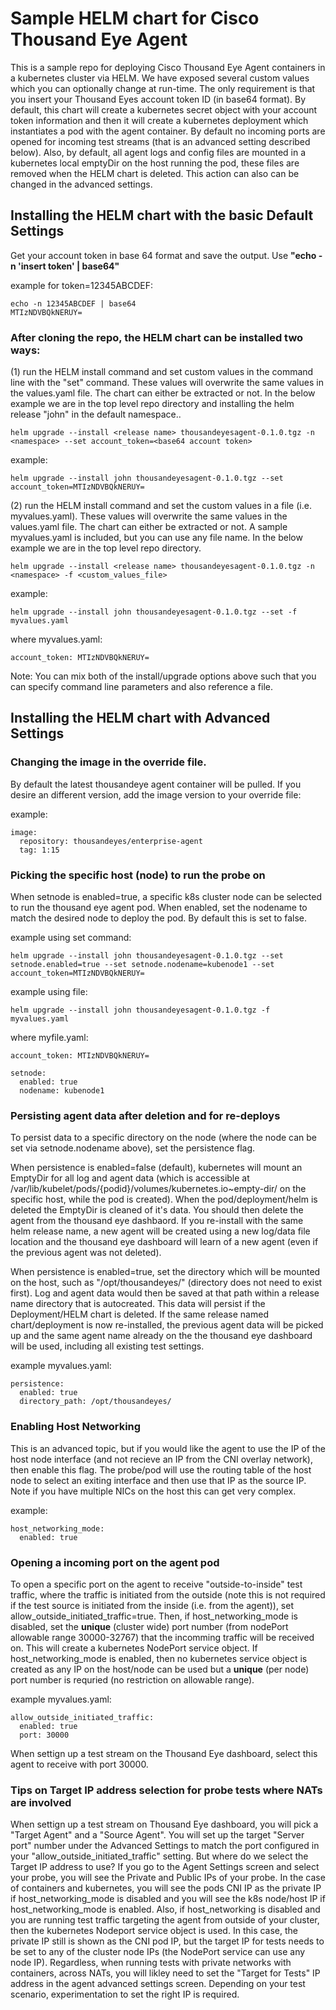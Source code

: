# Sample HELM chart for Cisco Thousand Eye Agent

This is a sample repo for deploying Cisco Thousand Eye Agent containers in a kubernetes cluster via HELM. We have exposed several custom values which you can optionally change at run-time. The only requirement is that you insert your Thousand Eyes account token ID (in base64 format). By default, this chart will create a kubernetes secret object with your account token information and then it will create a kubernetes deployment which instantiates a pod with the agent container. By default no incoming ports are opened for incoming test streams (that is an advanced setting described below). Also, by default, all agent logs and config files are mounted in a kubernetes local emptyDir on the host running the pod, these files are removed when the HELM chart is deleted. This action can also can be changed in the advanced settings.

## Installing the HELM chart with the basic Default Settings

Get your account token in base 64 format and save the output. Use **"echo -n 'insert token' | base64"**

example for token=12345ABCDEF:
```
echo -n 12345ABCDEF | base64
MTIzNDVBQkNERUY=
```

### After cloning the repo, the HELM chart can be installed two ways:

(1) run the HELM install command and set custom values in the command line with the "set" command. These values will overwrite the same values in the values.yaml file. The chart can either be extracted or not. In the below example we are in the top level repo directory and installing the helm release "john" in the default namespace..

```
helm upgrade --install <release name> thousandeyesagent-0.1.0.tgz -n <namespace> --set account_token=<base64 account token>
```

example:
```
helm upgrade --install john thousandeyesagent-0.1.0.tgz --set account_token=MTIzNDVBQkNERUY=
```

(2) run the HELM install command and set the custom values in a file (i.e. myvalues.yaml). These values will overwrite the same values in the values.yaml file. The chart can either be extracted or not. A sample myvalues.yaml is included, but you can use any file name. In the below example we are in the top level repo directory.

```
helm upgrade --install <release name> thousandeyesagent-0.1.0.tgz -n <namespace> -f <custom_values_file>
```

example:
```
helm upgrade --install john thousandeyesagent-0.1.0.tgz --set -f myvalues.yaml 
```
where myvalues.yaml: 
```
account_token: MTIzNDVBQkNERUY=
```

Note: You can mix both of the install/upgrade options above such that you can specify command line parameters and also reference a file.

## Installing the HELM chart with Advanced Settings

### Changing the image in the override file. 

By default the latest thousandeye agent container will be pulled. If you desire an different version, add the image version to your override file:

example:
```
image:
  repository: thousandeyes/enterprise-agent 
  tag: 1:15 
```

### Picking the specific host (node) to run the probe on

When setnode is enabled=true, a specific k8s cluster node can be selected to run the thousand eye agent pod. When enabled, set the nodename to match the desired node to deploy the pod. By default this is set to false.

example using set command:
```
helm upgrade --install john thousandeyesagent-0.1.0.tgz --set setnode.enabled=true --set setnode.nodename=kubenode1 --set account_token=MTIzNDVBQkNERUY= 
```
example using file:
```
helm upgrade --install john thousandeyesagent-0.1.0.tgz -f myvalues.yaml
```
where myfile.yaml:
```
account_token: MTIzNDVBQkNERUY=

setnode:
  enabled: true
  nodename: kubenode1
```
### Persisting agent data after deletion and for re-deploys

To persist data to a specific directory on the node (where the node can be set via setnode.nodename above), set the persistence flag. 

When persistence is enabled=false (default), kubernetes will mount an EmptyDir for all log and agent data (which is accessible at /var/lib/kubelet/pods/{podid}/volumes/kubernetes.io~empty-dir/ on the specific host, while the pod is created). When the pod/deployment/helm is deleted the EmptyDir is cleaned of it's data. You should then delete the agent from the thousand eye dashbaord. If you re-install with the same helm release name, a new agent will be created using a new log/data file location and the thousand eye dashboard will learn of a new agent (even if the previous agent was not deleted).

When persistence is enabled=true, set the directory which will be mounted on the host, such as "/opt/thousandeyes/" (directory does not need to exist first). Log and agent data would then be saved at that path within a release name directory that is autocreated. This data will persist if the Deployment/HELM chart is deleted. If the same release named chart/deployment is now re-installed, the previous agent data will be picked up and the same agent name already on the the thousand eye dashboard will be used, including all existing test settings.

example myvalues.yaml:
```
persistence:
  enabled: true
  directory_path: /opt/thousandeyes/
```
### Enabling Host Networking

This is an advanced topic, but if you would like the agent to use the IP of the host node interface (and not recieve an IP from the CNI overlay network), then enable this flag. The probe/pod will use the routing table of the host node to select an exiting interface and then use that IP as the source IP. Note if you have multiple NICs on the host this can get very complex. 

example:
```
host_networking_mode:
  enabled: true
```
 
### Opening a incoming port on the agent pod

To open a specific port on the agent to receive "outside-to-inside" test traffic, where the traffic is initiated from the outside (note this is not required if the test source is initiated from the inside (i.e. from the agent)), set allow_outside_initiated_traffic=true. Then, if host_networking_mode is disabled, set the **unique** (cluster wide) port number (from nodePort allowable range 30000-32767) that the incomming traffic will be received on. This will create a kubernetes NodePort service object. If host_networking_mode is enabled, then no kubernetes service object is created as any IP on the host/node can be used but a **unique** (per node) port number is requried (no restriction on allowable range).  

example myvalues.yaml:
```
allow_outside_initiated_traffic:
  enabled: true
  port: 30000
```

When settign up a test stream on the Thousand Eye dashboard, select this agent to receive with port 30000. 

### Tips on Target IP address selection for probe tests where NATs are involved

When settign up a test stream on Thousand Eye dashboard, you will pick a "Target Agent" and a "Source Agent". You will set up the target "Server port" number under the Advanced Settings to match the port configured in your "allow_outside_initiated_traffic" setting. But where do we select the Target IP address to use? If you go to the Agent Settings screen and select your probe, you will see the Private and Public IPs of your probe. In the case of containers and kubernetes, you will see the pods CNI IP as the private IP if host_networking_mode is disabled and you will see the k8s node/host IP if host_networking_mode is enabled. Also, if host_networking is disabled and you are running test traffic targeting the agent from outside of your cluster, then the kubernetes Nodeport service object is used. In this case, the private IP still is shown as the CNI pod IP, but the target IP for tests needs to be set to any of the cluster node IPs (the NodePort service can use any node IP). Regardless, when running tests with private networks with containers, across NATs, you will likley need to set the "Target for Tests" IP address in the agent advanced settings screen. Depending on your test scenario, experimentation to set the right IP is required.


   

